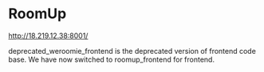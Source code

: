 # RoomUp

http://18.219.12.38:8001/

deprecated_weroomie_frontend is the deprecated version of frontend code base. 
We have now switched to roomup_frontend for frontend.
